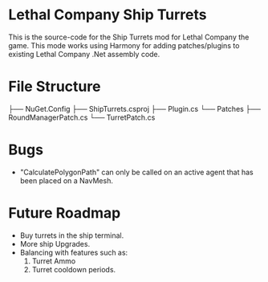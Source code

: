 # Lethal Company Ship Turrets

This is the source-code for the Ship Turrets mod for Lethal Company the game. This mode works using Harmony for adding patches/plugins to existing Lethal Company .Net assembly code.

# File Structure

├── NuGet.Config
├── ShipTurrets.csproj
├── Plugin.cs
└── Patches
    ├── RoundManagerPatch.cs
    └── TurretPatch.cs

# Bugs

* "CalculatePolygonPath" can only be called on an active agent that has been placed on a NavMesh.

# Future Roadmap

* Buy turrets in the ship terminal.
* More ship Upgrades.
* Balancing with features such as:
    1. Turret Ammo
    2. Turret cooldown periods.